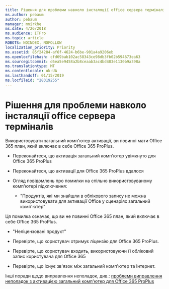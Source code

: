 ```yaml
---
title: Рішення для проблеми навколо інсталяції office сервера терміналів
ms.author: pebaum
author: pebaum
manager: mnirkhe
ms.date: 4/26/2018
ms.audience: ITPro
ms.topic: article
ROBOTS: NOINDEX, NOFOLLOW
localization_priority: Priority
ms.assetid: 85f24284-af6f-4624-b6be-901a4a9206eb
ms.openlocfilehash: cfd69bab102ac58343ce98db3fb02b594673ea63
ms.sourcegitcommit: d6ea5e9458a2b8ceaab3ac4bd483e1130b9a398a
ms.translationtype: MT
ms.contentlocale: uk-UA
ms.lasthandoff: 01/15/2019
ms.locfileid: "28319255"
---
```

# <a name="solutions-for-issues-around-installing-office-on-a-terminal-server"></a>Рішення для проблеми навколо інсталяції office сервера терміналів

Використовувати загальний комп'ютер активації, ви повинні мати Office 365 план, який включає в себе Office 365 ProPlus.
  
- Переконайтеся, що активація загальний комп'ютер увімкнуто для Office 365 ProPlus
    
- Переконайтеся, що активації для Office 365 ProPlus вдалося
    
- Огляд повідомлень про помилки на спільно використовуваному комп'ютері підключення:
    
  - "Продуктів, які ми знайшли в облікового запису не можна використовувати для активації Office у сценаріях загальний комп'ютер"
  
Ця помилка означає, що ви не повинні Office 365 план, який включає в себе Office 365 ProPlus.
    
  - "Неліцензовані продукт"
    
  - Перевірте, що користувач отримує ліцензію для Office 365 ProPlus.
    
  - Перевірте, що користувач входить, використовуючи її обліковий запис користувача для Office 365
    
  - Перевірте, що існує зв'язок між загальний комп'ютер та Інтернет.
    
Інші поради щодо виправлення неполадок, див.: [проблеми виправлення неполадок з активацією загальний комп'ютер для Office 365 ProPlus](https://docs.microsoft.com/DeployOffice/troubleshoot-issues-with-shared-computer-activation-for-office-365-proplus)
  

